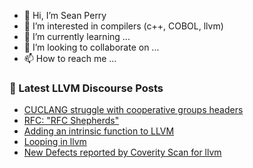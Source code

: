 - 👋 Hi, I’m Sean Perry
- 👀 I’m interested in compilers (c++, COBOL, llvm)
- 🌱 I’m currently learning ...
- 💞️ I’m looking to collaborate on ...
- 📫 How to reach me ...

<!---
s66perry/s66perry is a ✨ special ✨ repository because its `README.md` (this file) appears on your GitHub profile.
You can click the Preview link to take a look at your changes.
--->
### 📕 Latest LLVM Discourse Posts

<!-- DISCOURSE-LLVM:START -->
- [CUCLANG struggle with cooperative groups headers](https://discourse.llvm.org/t/cuclang-struggle-with-cooperative-groups-headers/68592#post_3)
- [RFC: &quot;RFC Shepherds&quot;](https://discourse.llvm.org/t/rfc-rfc-shepherds/68666#post_9)
- [Adding an intrinsic function to LLVM](https://discourse.llvm.org/t/adding-an-intrinsic-function-to-llvm/68175#post_8)
- [Looping in llvm](https://discourse.llvm.org/t/looping-in-llvm/68804#post_1)
- [New Defects reported by Coverity Scan for llvm](https://discourse.llvm.org/t/new-defects-reported-by-coverity-scan-for-llvm/68803#post_1)
<!-- DISCOURSE-LLVM:END -->
